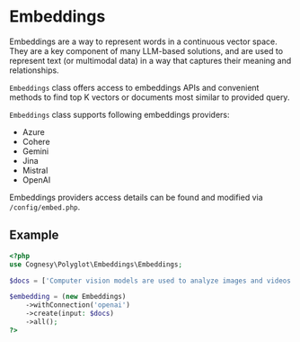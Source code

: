 # Embeddings

Embeddings are a way to represent words in a continuous vector space. They are a key component
of many LLM-based solutions, and are used to represent text (or multimodal data) in a way that captures
their meaning and relationships.

`Embeddings` class offers access to embeddings APIs and convenient methods to find top K vectors
or documents most similar to provided query.

`Embeddings` class supports following embeddings providers:
- Azure
- Cohere
- Gemini
- Jina
- Mistral
- OpenAI

Embeddings providers access details can be found and modified via
`/config/embed.php`.


## Example

```php
<?php
use Cognesy\Polyglot\Embeddings\Embeddings;

$docs = ['Computer vision models are used to analyze images and videos.'];

$embedding = (new Embeddings)
    ->withConnection('openai')
    ->create(input: $docs)
    ->all();
?>
```
